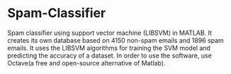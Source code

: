 # Spam-Classifier
Spam classifier using support vector machine (LIBSVM) in MATLAB.
It creates its own database based on 4150 non-spam emails and 1896 spam emails.
It uses the LIBSVM algorithms for training the SVM model and predicting the accuracy of a dataset.
In order to use the software, use Octave(a free and open-source alternative of Matlab).